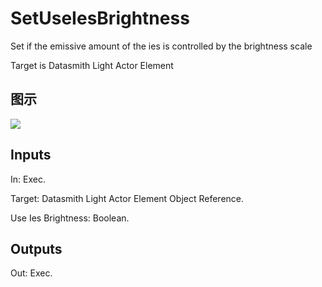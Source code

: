 # SetUseIesBrightness

Set if the emissive amount of the ies is controlled by the brightness scale

Target is Datasmith Light Actor Element

## 图示

![]($-20221218-18391797.png)

## Inputs

In: Exec.

Target: Datasmith Light Actor Element Object Reference.

Use Ies Brightness: Boolean.  

## Outputs

Out: Exec.

